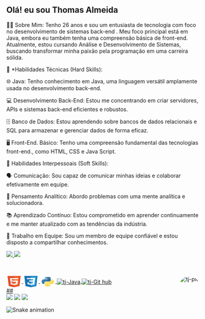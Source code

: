 ## Olá! eu sou Thomas Almeida
👨‍💻 Sobre Mim: Tenho 26 anos e sou um entusiasta de tecnologia com foco no desenvolvimento de sistemas back-end . Meu foco principal está em Java, embora eu também tenha uma compreensão básica de front-end. Atualmente, estou cursando Análise e Desenvolvimento de Sistemas, buscando transformar minha paixão pela programação em uma carreira sólida.

💼 *Habilidades Técnicas (Hard Skills):

🌐 Java: Tenho conhecimento em Java, uma linguagem versátil amplamente usada no desenvolvimento back-end.

💻 Desenvolvimento Back-End: Estou me concentrando em criar servidores, APIs e sistemas back-end eficientes e robustos.

🗄️ Banco de Dados: Estou aprendendo sobre bancos de dados relacionais e SQL para armazenar e gerenciar dados de forma eficaz.

🖥️ Front-End. Básico: Tenho uma compreensão fundamental das tecnologias front-end., como HTML, CSS e Java Script.

🤝 Habilidades Interpessoais (Soft Skills):

🗣️ Comunicação: Sou capaz de comunicar minhas ideias e colaborar efetivamente em equipe.

🤔 Pensamento Analítico: Abordo problemas com uma mente analítica e solucionadora.

📚 Aprendizado Contínuo: Estou comprometido em aprender continuamente e me manter atualizado com as tendências da indústria.

🤲 Trabalho em Equipe: Sou um membro de equipe confiável e estou disposto a compartilhar conhecimentos.

<div align="left">
  <a href="https://github.com/ThomasAlmeidaOne">
  <img height="180em" src="https://github-readme-stats.vercel.app/api?username=ThomasAlmeidaOne&show_icons=true&theme=chartreuse-dark&include_all_commits=true&count_private=true"/>
  <img height="180em" src="https://github-readme-stats.vercel.app/api/top-langs/?username=ThomasAlmeidaOne&layout=compact&langs_count=7&theme=chartreuse-dark"/>
</div>

##
<div style="display: inline_block"><br>
  <img align="center" alt="tj-HTML" height="30" width="40" src="https://raw.githubusercontent.com/devicons/devicon/master/icons/html5/html5-original.svg">
  <img align="center" alt="tj-CSS" height="30" width="40" src="https://raw.githubusercontent.com/devicons/devicon/master/icons/css3/css3-original.svg">
  <img align="center" alt="tj-Python" height="30" width="40" src="https://raw.githubusercontent.com/devicons/devicon/master/icons/python/python-original.svg">
  <img align="center" alt="tj-Java" height="30" width="40" src="https://cdn.jsdelivr.net/gh/devicons/devicon/icons/java/java-original.svg">
  <img align="center" alt="tj-Git hub" height ="40" width"40" src="https://cdn.jsdelivr.net/gh/devicons/devicon/icons/git/git-original-wordmark.svg" />
  <img align="right" alt="tj-pic" height="150" style="border-radius:50px;" src="https://cdn.discordapp.com/attachments/464128317076013056/988154626689876060/download20220600155225.png">
</div>
##
<div>
  <a href="https://www.instagram.com/mitooneofc/" target="_blank"><img src="https://img.shields.io/badge/-Instagram-%23E4405F?style=for-the-      badge&logo=instagram&logoColor=white" target="_blank"></a>
  <a href = "mailto:thomasprof21@gmail.com"><img src="https://img.shields.io/badge/-Gmail-%23333?style=for-the-badge&logo=gmail&logoColor=white" target="_blank"></a>
  <a href="https://www.linkedin.com/in/thomas-almeidaone/" target="_blank"><img src="https://img.shields.io/badge/-LinkedIn-%230077B5?style=for-the-badge&logo=linkedin&logoColor=white" target="_blank"></a> 
 
 ![Snake animation](https://github.com/ThomasAlmeidaOne/ThomasAlmeidaOne/blob/output/github-contribution-grid-snake.svg)
</div>
